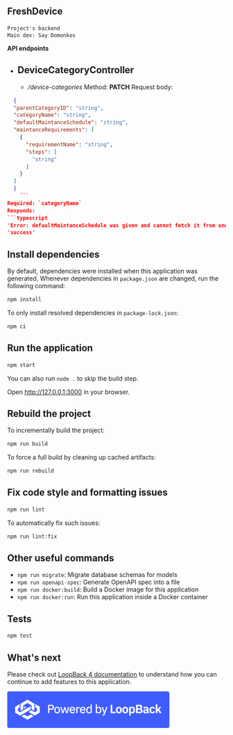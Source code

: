 ## FreshDevice

```
Project's backend
Main dev: Say Domonkos
```

**API endpoints**

- ## DeviceCategoryController
  - _/device-categories_
    Method: **PATCH**
    Request body:

````json
  {
  "parentCategoryID": "string",
  "categoryName": "string",
  "defaultMaintanceSchedule": "string",
  "maintanceRequirements": [
    {
      "requirementName": "string",
      "steps": [
        "string"
      ]
    }
  ]
  }
	```
Required: `categoryName`
Responds:
```typescript
'Error: defaultMaintanceSchedule was given and cannot fetch it from undefined parentID'
'success'
````

## Install dependencies

By default, dependencies were installed when this application was generated.
Whenever dependencies in `package.json` are changed, run the following command:

```sh
npm install
```

To only install resolved dependencies in `package-lock.json`:

```sh
npm ci
```

## Run the application

```sh
npm start
```

You can also run `node .` to skip the build step.

Open http://127.0.0.1:3000 in your browser.

## Rebuild the project

To incrementally build the project:

```sh
npm run build
```

To force a full build by cleaning up cached artifacts:

```sh
npm run rebuild
```

## Fix code style and formatting issues

```sh
npm run lint
```

To automatically fix such issues:

```sh
npm run lint:fix
```

## Other useful commands

- `npm run migrate`: Migrate database schemas for models
- `npm run openapi-spec`: Generate OpenAPI spec into a file
- `npm run docker:build`: Build a Docker image for this application
- `npm run docker:run`: Run this application inside a Docker container

## Tests

```sh
npm test
```

## What's next

Please check out [LoopBack 4 documentation](https://loopback.io/doc/en/lb4/) to
understand how you can continue to add features to this application.

[![LoopBack](<https://github.com/loopbackio/loopback-next/raw/master/docs/site/imgs/branding/Powered-by-LoopBack-Badge-(blue)-@2x.png>)](http://loopback.io/)
